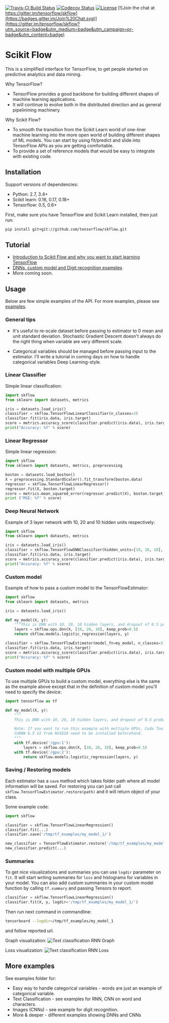 [![Travis-CI Build Status](https://travis-ci.org/tensorflow/skflow.svg?branch=master)](https://travis-ci.org/tensorflow/skflow)
[![Codecov Status](https://codecov.io/github/tensorflow/skflow/coverage.svg?precision=2)](https://codecov.io/github/tensorflow/skflow)
[![License](https://img.shields.io/github/license/tensorflow/skflow.svg)](http://www.apache.org/licenses/LICENSE-2.0.html)
[![Join the chat at https://gitter.im/tensorflow/skflow](https://badges.gitter.im/Join%20Chat.svg)](https://gitter.im/tensorflow/skflow?utm_source=badge&utm_medium=badge&utm_campaign=pr-badge&utm_content=badge)

# Scikit Flow

This is a simplified interface for TensorFlow, to get people started on predictive analytics and data mining.

Why TensorFlow?
* TensorFlow provides a good backbone for building different shapes of machine learning applications.
* It will continue to evolve both in the distributed direction and as general pipelinining machinery.

Why Scikit Flow?
* To smooth the transition from the Scikit Learn world of one-liner machine learning into the
more open world of building different shapes of ML models. You can start by using fit/predict and slide into TensorFlow APIs as you are getting comfortable.
* To provide a set of reference models that would be easy to integrate with existing code.

## Installation

Support versions of dependencies:
  * Python: 2.7, 3.4+
  * Scikit learn: 0.16, 0.17, 0.18+
  * Tensorflow: 0.5, 0.6+

First, make sure you have TensorFlow and Scikit Learn installed, then just run:

```Bash
pip install git+git://github.com/tensorflow/skflow.git
```

## Tutorial

* [Introduction to Scikit Flow and why you want to start learning TensorFlow](https://medium.com/@ilblackdragon/tensorflow-tutorial-part-1-c559c63c0cb1)
* [DNNs, custom model and Digit recognition examples](https://medium.com/@ilblackdragon/tensorflow-tutorial-part-2-9ffe47049c92)
* More coming soon.

## Usage

Below are few simple examples of the API. 
For more examples, please see [examples](https://github.com/tensorflow/skflow/tree/master/examples).

### General tips

* It's useful to re-scale dataset before passing to estimator to 0 mean and unit standard deviation. 
Stochastic Gradient Descent doesn't always do the right thing when variable are very different scale.

* Categorical variables should be managed before passing input to the estimator. I'll write a tutorial in coming days on how to handle categorical variables Deep Learning-style.

### Linear Classifier

Simple linear classification:

```Python
import skflow
from sklearn import datasets, metrics

iris = datasets.load_iris()
classifier = skflow.TensorFlowLinearClassifier(n_classes=3)
classifier.fit(iris.data, iris.target)
score = metrics.accuracy_score(classifier.predict(iris.data), iris.target)
print("Accuracy: %f" % score)
```

### Linear Regressor

Simple linear regression:

```Python
import skflow
from sklearn import datasets, metrics, preprocessing

boston = datasets.load_boston()
X = preprocessing.StandardScaler().fit_transform(boston.data)
regressor = skflow.TensorFlowLinearRegressor()
regressor.fit(X, boston.target)
score = metrics.mean_squared_error(regressor.predict(X), boston.target)
print ("MSE: %f" % score)
```

### Deep Neural Network

Example of 3 layer network with 10, 20 and 10 hidden units respectively:

```Python
import skflow
from sklearn import datasets, metrics

iris = datasets.load_iris()
classifier = skflow.TensorFlowDNNClassifier(hidden_units=[10, 20, 10], n_classes=3)
classifier.fit(iris.data, iris.target)
score = metrics.accuracy_score(classifier.predict(iris.data), iris.target)
print("Accuracy: %f" % score)
```

### Custom model

Example of how to pass a custom model to the TensorFlowEstimator:

```Python
import skflow
from sklearn import datasets, metrics

iris = datasets.load_iris()

def my_model(X, y):
    """This is DNN with 10, 20, 10 hidden layers, and dropout of 0.5 probability."""
    layers = skflow.ops.dnn(X, [10, 20, 10], keep_prob=0.5)
    return skflow.models.logistic_regression(layers, y)

classifier = skflow.TensorFlowEstimator(model_fn=my_model, n_classes=3)
classifier.fit(iris.data, iris.target)
score = metrics.accuracy_score(classifier.predict(iris.data), iris.target)
print("Accuracy: %f" % score)
```

### Custom model with multiple GPUs

To use multiple GPUs to build a custom model, everything else is the same as the example above
except that in the definition of custom model you'll need to specify the device:

```Python
import tensorflow as tf

def my_model(X, y):
    """
    This is DNN with 10, 20, 10 hidden layers, and dropout of 0.5 probability.

    Note: If you want to run this example with multiple GPUs, Cuda Toolkit 7.0 and
    CUDNN 6.5 V2 from NVIDIA need to be installed beforehand. 
    """
    with tf.device('/gpu:1'):
    	layers = skflow.ops.dnn(X, [10, 20, 10], keep_prob=0.5)
    with tf.device('/gpu:2'):
    	return skflow.models.logistic_regression(layers, y)
```

### Saving / Restoring models

Each estimator has a `save` method which takes folder path where all model information will be saved. 
For restoring you can just call `skflow.TensorFlowEstimator.restore(path)` and it will return object of your class.

Some example code:

```Python
import skflow

classifier = skflow.TensorFlowLinearRegression()
classifier.fit(...)
classifier.save('/tmp/tf_examples/my_model_1/')

new_classifier = TensorFlowEstimator.restore('/tmp/tf_examples/my_model_2')
new_classifier.predict(...)
```

### Summaries

To get nice visualizations and summaries you can use `logdir` parameter on `fit`.
It will start writing summaries for `loss` and histograms for variables in your model.
You can also add custom summaries in your custom model function by calling `tf.summary` and
passing Tensors to report.

```Python
classifier = skflow.TensorFlowLinearRegression()
classifier.fit(X, y, logdir='/tmp/tf_examples/my_model_1/')
```

Then run next command in commandline:
```bash
tensorboard --logdir=/tmp/tf_examples/my_model_1
```
and follow reported url.

Graph visualization:
![Text classification RNN Graph](https://raw.githubusercontent.com/tensorflow/skflow/master/docs/images/text_classification_rnn_graph.png)

Loss visualization:
![Text classification RNN Loss](https://raw.githubusercontent.com/tensorflow/skflow/master/docs/images/text_classification_rnn_loss.png)

## More examples

See examples folder for:

* Easy way to handle categorical variables - words are just an example of categorical variable.
* Text Classification - see examples for RNN, CNN on word and characters.
* Images (CNNs) - see example for digit recognition. 
* More & deeper - different examples showing DNNs and CNNs

